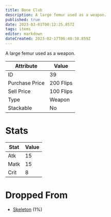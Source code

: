```yaml
---
title: Bone Club
description: A large femur used as a weapon.
published: true
date: 2023-03-01T00:12:25.857Z
tags: items
editor: markdown
dateCreated: 2023-02-17T06:40:38.859Z
---
```


A large femur used as a weapon.

|Attribute|Value|
|-|-|
|ID|39|
|Purchase Price|200 Flips|
|Sell Price|100 Flips|
|Type|Weapon|
|Stackable|No|

# Stats
|Stat|Value|
|-|-|
|Atk|15|
|Matk|15|
|Crit|8|

# Dropped From
 * [Skeleton](/monsters/skeleton) (1%)
